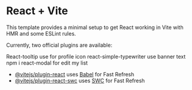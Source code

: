 # React + Vite

This template provides a minimal setup to get React working in Vite with HMR and some ESLint rules.

Currently, two official plugins are available:

React-tooltip use for profile icon
react-simple-typewriter use banner text
npm i react-modal  for edit my list
 

- [@vitejs/plugin-react](https://github.com/vitejs/vite-plugin-react/blob/main/packages/plugin-react/README.md) uses [Babel](https://babeljs.io/) for Fast Refresh
- [@vitejs/plugin-react-swc](https://github.com/vitejs/vite-plugin-react-swc) uses [SWC](https://swc.rs/) for Fast Refresh
